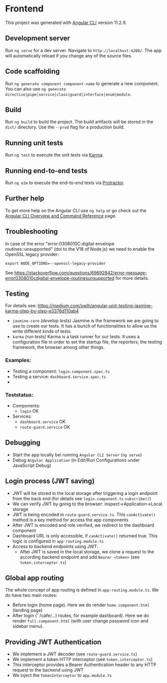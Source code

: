 # Frontend

This project was generated with [Angular CLI](https://github.com/angular/angular-cli) version 11.2.9.

## Development server

Run `ng serve` for a dev server. Navigate to `http://localhost:4200/`. The app will automatically reload if you change any of the source files.

## Code scaffolding

Run `ng generate component component-name` to generate a new component. You can also use `ng generate directive|pipe|service|class|guard|interface|enum|module`.

## Build

Run `ng build` to build the project. The build artifacts will be stored in the `dist/` directory. Use the `--prod` flag for a production build.

## Running unit tests

Run `ng test` to execute the unit tests via [Karma](https://karma-runner.github.io).

## Running end-to-end tests

Run `ng e2e` to execute the end-to-end tests via [Protractor](http://www.protractortest.org/).

## Further help

To get more help on the Angular CLI use `ng help` or go check out the [Angular CLI Overview and Command Reference](https://angular.io/cli) page.

## Troubleshooting

In case of the error "error:0308010C:digital envelope routines::unsupported" (doi to the V18 of Node.js) we need to enable the OpenSSL legacy provider:

`export NODE_OPTIONS=--openssl-legacy-provider`

See https://stackoverflow.com/questions/69692842/error-message-error0308010cdigital-envelope-routinesunsupported for more details.

## Testing

For details see: https://medium.com/swlh/angular-unit-testing-jasmine-karma-step-by-step-e3376d110ab4

* `jasmine-core` *(develop tests)* Jasmine is the framework we are going to use to create our tests. It has a bunch of functionalities to allow us the write different kinds of tests.
* `karma` *(run tests)* Karma is a task runner for our tests. It uses a configuration file in order to set the startup file, the reporters, the testing framework, the browser among other things.

### Examples:

* Testing a component: `login.component.spec.ts`
* Testing a service: `dashboard.service.spec.ts`
*

### Teststatus:

* Components:
  * `login` OK
* Services:
  * `dashboard.service` OK
  * `route-guard.service` OK

## Debugging

- Start the app locally bei running `Angular CLI Server` (`ng serve`)
- Debug `Angular Application` (in Edit/Run Configurations under JavaScript Debug)

## Login process (JWT saving)

* JWT will be stored in the local storage after triggering a login endpoint from the back end (for details see `login.component.ts` `subscribe()`)
* We can verify JWT by going to the browser: inspect->Application->Local storage
* JWT is being encoded in `route-guard.service.ts`. This `canActivate()` method is a key method for access the app components
* After JWT is encoded and role verified, we redirect to the dashboard component
* Dashboard URL is only accessible, if `canActivate()` returned true. This logic is configured in `app-routing.module.ts`
* Access to backend endpoints using JWT:
  * After JWT is saved in the local storage, we clone a request to the according backend endpoint and add `Bearer <token>` (see `token.interceptor.ts`)

## Global app routing

The whole concept of app routing is defined in `app-routing.module.ts`.
We do have two main routes:

* Before login (home page). Here we do render `home.component.html` (landing page)
* After login (``/cafe/...) routes, for example dashboard). Here we do render `full.component.html` (with user change password icon and sidebar menu).

## Providing JWT Authentication

* We implement a JWT decoder (see `route-guard.service.ts`)
* We implement a token HTTP interceptor (see `token.interceptor.ts`)
* This interceptor provides a Bearer Authentication header to any HTTP request to the backend using JWT
* We inject the `TokenInterceptor` to `app.module.ts`
